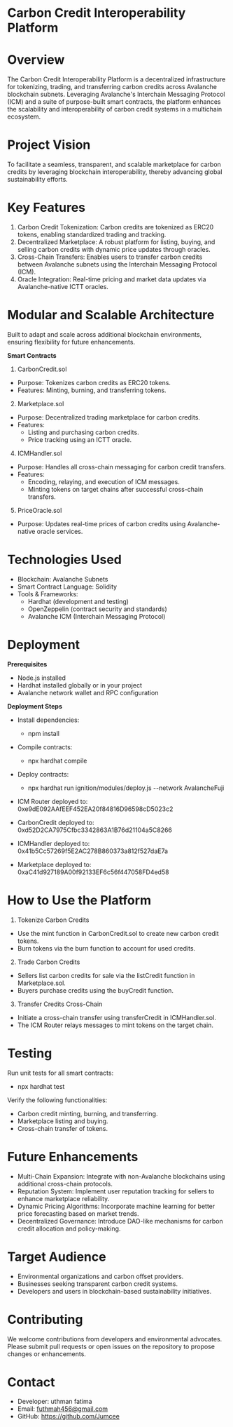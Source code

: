 # Carbon Credit Interoperability Platform

# Overview

The Carbon Credit Interoperability Platform is a decentralized infrastructure for tokenizing, trading, and transferring carbon credits across Avalanche blockchain subnets. Leveraging Avalanche's Interchain Messaging Protocol (ICM) and a suite of purpose-built smart contracts, the platform enhances the scalability and interoperability of carbon credit systems in a multichain ecosystem.

# Project Vision

To facilitate a seamless, transparent, and scalable marketplace for carbon credits by leveraging blockchain interoperability, thereby advancing global sustainability efforts.

# Key Features
1. Carbon Credit Tokenization: Carbon credits are tokenized as ERC20 tokens, enabling standardized trading and tracking.
2. Decentralized Marketplace: A robust platform for listing, buying, and selling carbon credits with dynamic price updates through oracles.
3. Cross-Chain Transfers: Enables users to transfer carbon credits between Avalanche subnets using the Interchain Messaging Protocol (ICM).
4. Oracle Integration: Real-time pricing and market data updates via Avalanche-native ICTT oracles.

# Modular and Scalable Architecture

Built to adapt and scale across additional blockchain environments, ensuring flexibility for future enhancements.

**Smart Contracts**
1. CarbonCredit.sol
- Purpose: Tokenizes carbon credits as ERC20 tokens.
- Features: Minting, burning, and transferring tokens.

2. Marketplace.sol
- Purpose: Decentralized trading marketplace for carbon credits.
- Features:
   - Listing and purchasing carbon credits.
   - Price tracking using an ICTT oracle.

4. ICMHandler.sol
- Purpose: Handles all cross-chain messaging for carbon credit transfers.
- Features:
   - Encoding, relaying, and execution of ICM messages.
   - Minting tokens on target chains after successful cross-chain transfers.

5. PriceOracle.sol
- Purpose: Updates real-time prices of carbon credits using Avalanche-native oracle services.

# Technologies Used
- Blockchain: Avalanche Subnets
- Smart Contract Language: Solidity
- Tools & Frameworks:
   - Hardhat (development and testing)
   - OpenZeppelin (contract security and standards)
   - Avalanche ICM (Interchain Messaging Protocol)

# Deployment
**Prerequisites**
- Node.js installed
- Hardhat installed globally or in your project
- Avalanche network wallet and RPC configuration

**Deployment Steps**
- Install dependencies:
   - npm install
- Compile contracts:
   - npx hardhat compile
- Deploy contracts:
   - npx hardhat run ignition/modules/deploy.js --network AvalancheFuji

- ICM Router deployed to: 0xe9dE092AAfEEF452EA20f84816D96598cD5023c2
- CarbonCredit deployed to: 0xd52D2CA7975Cfbc3342863A1B76d21104a5C8266
- ICMHandler deployed to: 0x41b5Cc57269f5E2AC278B860373a812f527daE7a
- Marketplace deployed to: 0xaC41d927189A00f92133EF6c56f447058FD4ed58

# How to Use the Platform
1. Tokenize Carbon Credits
- Use the mint function in CarbonCredit.sol to create new carbon credit tokens.
- Burn tokens via the burn function to account for used credits.
2. Trade Carbon Credits
- Sellers list carbon credits for sale via the listCredit function in Marketplace.sol.
- Buyers purchase credits using the buyCredit function.
3. Transfer Credits Cross-Chain
- Initiate a cross-chain transfer using transferCredit in ICMHandler.sol.
- The ICM Router relays messages to mint tokens on the target chain.

# Testing
Run unit tests for all smart contracts:
- npx hardhat test

Verify the following functionalities:

- Carbon credit minting, burning, and transferring.
- Marketplace listing and buying.
- Cross-chain transfer of tokens.

# Future Enhancements
- Multi-Chain Expansion: Integrate with non-Avalanche blockchains using additional cross-chain protocols.
- Reputation System: Implement user reputation tracking for sellers to enhance marketplace reliability.
- Dynamic Pricing Algorithms: Incorporate machine learning for better price forecasting based on market trends.
- Decentralized Governance: Introduce DAO-like mechanisms for carbon credit allocation and policy-making.

# Target Audience
- Environmental organizations and carbon offset providers.
- Businesses seeking transparent carbon credit systems.
- Developers and users in blockchain-based sustainability initiatives.

# Contributing
We welcome contributions from developers and environmental advocates. Please submit pull requests or open issues on the repository to propose changes or enhancements.


# Contact
- Developer: uthman fatima
- Email: futhmah456@gmail.com
- GitHub: https://github.com/Jumcee
